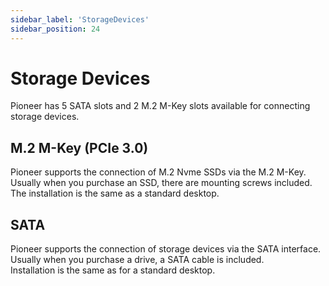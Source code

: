 ```yaml
---
sidebar_label: 'StorageDevices'
sidebar_position: 24
---
```


# Storage Devices
Pioneer has 5 SATA slots and 2 M.2 M-Key slots available for connecting storage devices.  

## M.2 M-Key (PCIe 3.0)
Pioneer supports the connection of M.2 Nvme SSDs via the M.2 M-Key.  
Usually when you purchase an SSD, there are mounting screws included.  
The installation is the same as a standard desktop.  

## SATA 
Pioneer supports the connection of storage devices via the SATA interface.  
Usually when you purchase a drive, a SATA cable is included.  
Installation is the same as for a standard desktop.